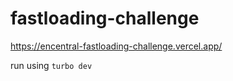 # fastloading-challenge
https://encentral-fastloading-challenge.vercel.app/

run using `turbo dev`
<!-- ## To run with Turbo

First, install turbo with your package manager
- for pnpm,
`pnpm add turbo --global`
- for npm,
`npm install turbo --global`
- for yarn,
`yarn global add turbo`

Then, try running build and lint with turbo  `turbo build lint` to run build and lint at the same time.

run `turbo build lint` again,
you should see output that looks like this:
```
 Tasks:    2 successful, 2 total
Cached:    2 cached, 2 total
  Time:    185ms >>> FULL TURBO
```

* Turbo completes a build and lint in under 200ms

Finally, to run `turbo dev` to start the development server and visit localhost:3000.

You'll notice that your dev script starts up. You can use turbo to run any script in your `package.json.` -->
